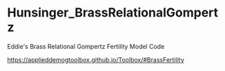 # Hunsinger_BrassRelationalGompertz
Eddie's Brass Relational Gompertz Fertility Model Code

https://applieddemogtoolbox.github.io/Toolbox/#BrassFertility
